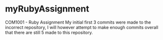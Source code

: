 # myRubyAssignment
COM1001 - Ruby Assignment
My initial first 3 commits were made to the incorrect repository, I will however attempt to make enough commits overall that there are still 5 made to this repository.
